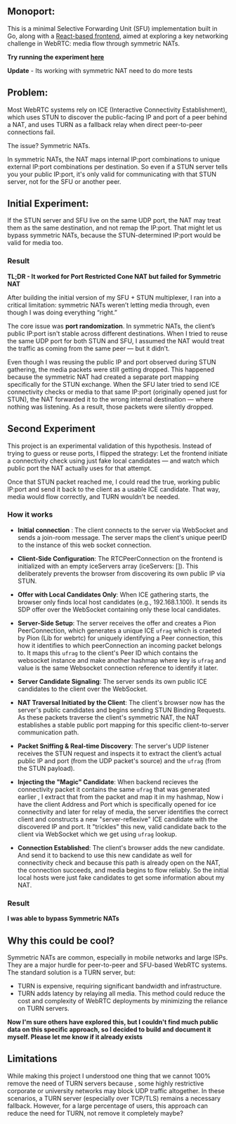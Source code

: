 ## Monoport:

This is a minimal Selective Forwarding Unit (SFU) implementation built in Go, along with a [React-based frontend](https://github.com/samyak112/streamio-frontend), aimed at exploring a key networking challenge in WebRTC: media flow through symmetric NATs. 

**Try running the experiment [here](https://684ac13d0549b02e98b3e0a4--symphonious-frangollo-9d1ad5.netlify.app/stream)**

**Update** - Its working with symmetric NAT need to do more tests

## Problem:
Most WebRTC systems rely on ICE (Interactive Connectivity Establishment), which uses STUN to discover the public-facing IP and port of a peer behind a NAT, and uses TURN as a fallback relay when direct peer-to-peer connections fail.

The issue? Symmetric NATs.

In symmetric NATs, the NAT maps internal IP:port combinations to unique external IP:port combinations per destination. So even if a STUN server tells you your public IP:port, it's only valid for communicating with that STUN server, not for the SFU or another peer.

## Initial Experiment:
If the STUN server and SFU live on the same UDP port, the NAT may treat them as the same destination, and not remap the IP:port. That might let us bypass symmetric NATs, because the STUN-determined IP:port would be valid for media too.

### Result

**TL;DR - It worked for Port Restricted Cone NAT but failed for Symmetric NAT**

After building the initial version of my SFU + STUN multiplexer, I ran into a critical limitation: symmetric NATs weren’t letting media through, even though I was doing everything “right.”

The core issue was **port randomization**. In symmetric NATs, the client’s public IP:port isn't stable across different destinations. When I tried to reuse the same UDP port for both STUN and SFU, I assumed the NAT would treat the traffic as coming from the same peer — but it didn’t.

Even though I was reusing the public IP and port observed during STUN gathering, the media packets were still getting dropped. This happened because the symmetric NAT had created a separate port mapping specifically for the STUN exchange. When the SFU later tried to send ICE connectivity checks or media to that same IP:port (originally opened just for STUN), the NAT forwarded it to the wrong internal destination — where nothing was listening. As a result, those packets were silently dropped.

## Second Experiment

This project is an experimental validation of this hypothesis. 
Instead of trying to guess or reuse ports, I flipped the strategy:
Let the frontend initiate a connectivity check using just fake local candidates — and watch which public port the NAT actually uses for that attempt.

Once that STUN packet reached me, I could read the true, working public IP:port and send it back to the client as a usable ICE candidate. That way, media would flow correctly, and TURN wouldn’t be needed.

### How it works

- **Initial connection** : The client connects to the server via WebSocket and sends a join-room message. The server maps the client's unique peerID to the instance of this web socket connection.

- **Client-Side Configuration**: The RTCPeerConnection on the frontend is initialized with an empty iceServers array (iceServers: []). This deliberately prevents the browser from discovering its own public IP via STUN.

- **Offer with Local Candidates Only**: When ICE gathering starts, the browser only finds local host candidates (e.g., 192.168.1.100). It sends its SDP offer over the WebSocket containing only these local candidates.

- **Server-Side Setup**: The server receives the offer and creates a Pion PeerConnection, which generates a unique ICE `ufrag` which is craeted by Pion (Lib for webrtc) for uniquely identifying a Peer connection, this how it identifies to which peerConnection an incoming packet belongs to. It maps this `ufrag` to the client's Peer ID which contains the websocket instance and make another hashmap where key is `ufrag` and value is the same Websocket connection reference to identify it later.

- **Server Candidate Signaling**: The server sends its own public ICE candidates to the client over the WebSocket.

- **NAT Traversal Initiated by the Client**: The client's browser now has the server's public candidates and begins sending STUN Binding Requests. As these packets traverse the client's symmetric NAT, the NAT establishes a stable public port mapping for this specific client-to-server communication path.

- **Packet Sniffing & Real-time Discovery**: The server's UDP listener receives the STUN request and inspects it to extract the client’s actual public IP and port (from the UDP packet's source) and the `ufrag` (from the STUN payload).

- **Injecting the "Magic" Candidate**: When backend recieves the connectivity packet it contains the same `ufrag` that was generated earlier , I extract that from the packet and map it in my hashmap, Now i have the client Address and Port which is specifically opened for ice connectivity and later for relay of media, the server identifies the correct client and constructs a new "server-reflexive" ICE candidate with the discovered IP and port. It "trickles" this new, valid candidate back to the client via WebSocket which we get using `ufrag` lookup.

- **Connection Established**: The client's browser adds the new candidate. And send it to backend to use this new candidate as well for connectivity check and because this path is already open on the NAT, the connection succeeds, and media begins to flow reliably. So the initial local hosts were just fake candidates to get some information about my NAT.

### Result
**I was able to bypass Symmetric NATs**

## Why this could be cool?

Symmetric NATs are common, especially in mobile networks and large ISPs. They are a major hurdle for peer-to-peer and SFU-based WebRTC systems. The standard solution is a TURN server, but:

- TURN is expensive, requiring significant bandwidth and infrastructure.
- TURN adds latency by relaying all media.
This method could reduce the cost and complexity of WebRTC deployments by minimizing the reliance on TURN servers.

**Now I'm sure others have explored this, but I couldn't find much public data on this specific approach, so I decided to build and document it myself. Please let me know if it already exists**

## Limitations

While making this project I understood one thing that we cannot 100% remove the need of TURN servers because , some highly restrictive corporate or university networks may block UDP traffic altogether. In these scenarios, a TURN server (especially over TCP/TLS) remains a necessary fallback. However, for a large percentage of users, this approach can reduce the need for TURN, not remove it completely maybe?
